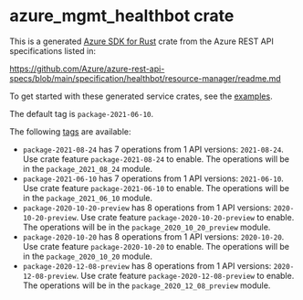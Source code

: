 # azure_mgmt_healthbot crate

This is a generated [Azure SDK for Rust](https://github.com/Azure/azure-sdk-for-rust) crate from the Azure REST API specifications listed in:

https://github.com/Azure/azure-rest-api-specs/blob/main/specification/healthbot/resource-manager/readme.md

To get started with these generated service crates, see the [examples](https://github.com/Azure/azure-sdk-for-rust/blob/main/services/README.md#examples).

The default tag is `package-2021-06-10`.

The following [tags](https://github.com/Azure/azure-sdk-for-rust/blob/main/services/tags.md) are available:

- `package-2021-08-24` has 7 operations from 1 API versions: `2021-08-24`. Use crate feature `package-2021-08-24` to enable. The operations will be in the `package_2021_08_24` module.
- `package-2021-06-10` has 7 operations from 1 API versions: `2021-06-10`. Use crate feature `package-2021-06-10` to enable. The operations will be in the `package_2021_06_10` module.
- `package-2020-10-20-preview` has 8 operations from 1 API versions: `2020-10-20-preview`. Use crate feature `package-2020-10-20-preview` to enable. The operations will be in the `package_2020_10_20_preview` module.
- `package-2020-10-20` has 8 operations from 1 API versions: `2020-10-20`. Use crate feature `package-2020-10-20` to enable. The operations will be in the `package_2020_10_20` module.
- `package-2020-12-08-preview` has 8 operations from 1 API versions: `2020-12-08-preview`. Use crate feature `package-2020-12-08-preview` to enable. The operations will be in the `package_2020_12_08_preview` module.